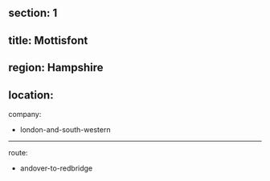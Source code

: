 ﻿section: 1
----
title: Mottisfont
----
region: Hampshire
----
location: 
----
company:
- london-and-south-western
----
route:
- andover-to-redbridge
